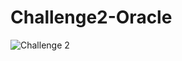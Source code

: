# Challenge2-Oracle
![Challenge 2](https://user-images.githubusercontent.com/89220231/173211889-76ed6e00-4876-45fe-9b52-1e32c51c959d.png)
